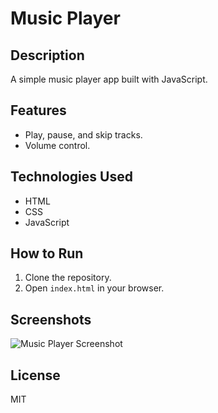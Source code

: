 # Music Player

## Description
A simple music player app built with JavaScript.

## Features
- Play, pause, and skip tracks.
- Volume control.

## Technologies Used
- HTML
- CSS
- JavaScript

## How to Run
1. Clone the repository.
2. Open `index.html` in your browser.

## Screenshots
![Music Player Screenshot](./screenshot.png)

## License
MIT